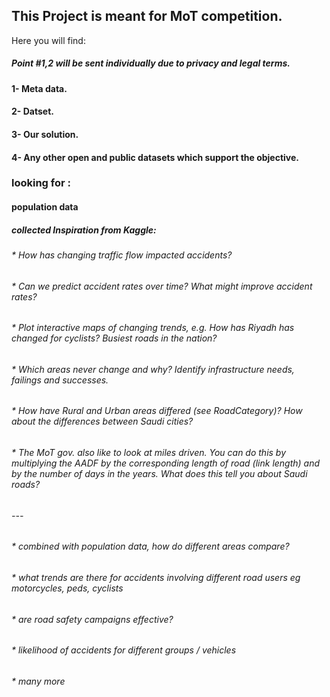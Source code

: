 ## This Project is meant for MoT competition.
Here you will find:

##### Point #1,2 will be sent individually due to privacy and legal terms.

#### 1- Meta data.
#### 2- Datset.
#### 3- Our solution.
#### 4- Any other open and public datasets which support the objective.

### looking for :
#### population data

##### collected Inspiration from Kaggle:
###### * How has changing traffic flow impacted accidents?
###### * Can we predict accident rates over time? What might improve accident rates?
###### * Plot interactive maps of changing trends, e.g. How has Riyadh has changed for cyclists? Busiest roads in the nation?
###### * Which areas never change and why? Identify infrastructure needs, failings and successes.
###### * How have Rural and Urban areas differed (see RoadCategory)? How about the differences between Saudi cities?
###### * The MoT gov. also like to look at miles driven. You can do this by multiplying the AADF by the corresponding length of road (link length) and by the number of days in the years. What does this tell you about Saudi roads?
###### ---
###### * combined with population data, how do different areas compare?
###### * what trends are there for accidents involving different road users eg motorcycles, peds, cyclists
###### * are road safety campaigns effective?
###### * likelihood of accidents for different groups / vehicles 
###### * many more
